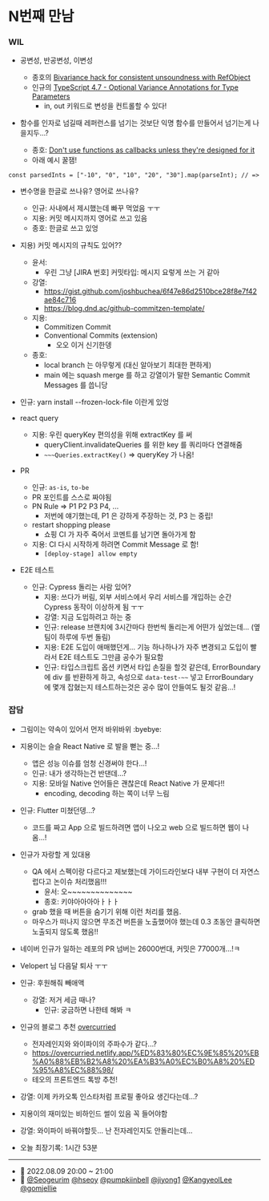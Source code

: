 # N번째 만남

### WIL

- 공변성, 반공변성, 이변성

  - 종호의 [Bivariance hack for consistent unsoundness with RefObject](https://www.pumpkiinbell.com/blog/react/ref-callback-bivariance-hack)
  - 인규의 [TypeScript 4.7 - Optional Variance Annotations for Type Parameters](https://devblogs.microsoft.com/typescript/announcing-typescript-4-7-rc/#optional-variance-annotations-for-type-parameters)
    - in, out 키워드로 변성을 컨트롤할 수 있다!

- 함수를 인자로 넘길때 레퍼런스를 넘기는 것보단 익명 함수를 만들어서 넘기는게 나을지두...?
  - 종호: [Don't use functions as callbacks unless they're designed for it](https://jakearchibald.com/2021/function-callback-risks/)
  - 아래 예시 꿀잼!

```tsx
const parsedInts = ["-10", "0", "10", "20", "30"].map(parseInt); // =>
```

- 변수명을 한글로 쓰나유? 영어로 쓰나유?

  - 인규: 사내에서 제시했는데 빠꾸 먹었음 ㅜㅜ
  - 지용: 커밋 메시지까지 영어로 쓰고 있음
  - 종호: 한글로 쓰고 있엉

- 지용) 커밋 메시지의 규칙도 있어??

  - 윤서:
    - 우린 그냥 [JIRA 번호] 커밋타입: 메시지 요렇게 쓰는 거 같아
  - 강열:
    - https://gist.github.com/joshbuchea/6f47e86d2510bce28f8e7f42ae84c716
    - https://blog.dnd.ac/github-commitzen-template/
  - 지용:
    - Commitizen Commit
    - Conventional Commits (extension)
      - 오오 이거 신기한뎅
  - 종호:
    - local branch 는 아무렇게 (대신 알아보기 최대한 편하게)
    - main 에는 squash merge 를 하고 강열이가 말한 Semantic Commit Messages 를 씁니당

- 인규: yarn install --frozen-lock-file 이란게 있엉

- react query

  - 지용: 우린 queryKey 편의성을 위해 extractKey 를 써
    - queryClient.invalidateQueries 를 위한 key 를 쿼리마다 연결해줌
    - `~~~Queries.extractKey()` => queryKey 가 나옴!

- PR

  - 인규: `as-is`, `to-be`
  - PR 포인트를 스스로 짜야됨
  - PN Rule => P1 P2 P3 P4, ...
    - 저번에 얘기했는데, P1 은 강하게 주장하는 것, P3 는 중립!
  - restart shopping please
    - 쇼핑 CI 가 자주 죽어서 코멘트를 남기면 돌아가게 함
  - 지용: CI 다시 시작하게 하려면 Commit Message 로 함!
    - `[deploy-stage] allow empty`

- E2E 테스트
  - 인규: Cypress 돌리는 사람 있어?
    - 지용: 쓰다가 버림, 외부 서비스에서 우리 서비스를 개입하는 순간 Cypress 동작이 이상하게 됨 ㅜㅜ
    - 강열: 지금 도입하려고 하는 중
    - 인규: release 브랜치에 3시간마다 한번씩 돌리는게 어떤가 싶었는데... (옆팀이 하루에 두번 돌림)
    - 지용: E2E 도입이 애매했던게... 기능 하나하나가 자주 변경되고 도입이 빨라서 E2E 테스트도 그만큼 공수가 필요함
    - 인규: 타입스크립트 옵션 키면서 타입 손질을 할것 같은데, ErrorBoundary 에 div 를 반환하게 하고, 속성으로 `data-test-~~` 넣고 ErrorBoundary 에 몇개 잡혔는지 테스트하는것은 공수 많이 안들여도 될것 같음...!

### 잡담

- 그림이는 약속이 있어서 먼저 바위바위 :byebye:

- 지용이는 슬슬 React Native 로 발을 뻗는 중...!

  - 앱은 성능 이슈를 엄청 신경써야 한다...!
  - 인규: 내가 생각하는건 반댄데...?
  - 지용: 모바일 Native 언어들은 괜찮은데 React Native 가 문제다!!
    - encoding, decoding 하는 쪽이 너무 느림

- 인규: Flutter 미쳤던뎅...?

  - 코드를 짜고 App 으로 빌드하려면 앱이 나오고 web 으로 빌드하면 웹이 나옴...!

- 인규가 자랑할 게 있대용

  - QA 에서 스펙이랑 다르다고 제보했는데 가이드라인보다 내부 구현이 더 자연스럽다고 논이슈 처리했음!!!
    - 윤서: 오~~~~~~~~~~~~~~
    - 종호: 키야아아아아ㅏㅏㅏ
  - grab 했을 때 버튼을 숨기기 위해 이런 처리를 했음.
  - 마우스가 떠나지 않으면 무조건 버튼을 노출했어야 했는데 0.3 초동안 클릭하면 노출되지 않도록 했음!!

- 네이버 인규가 일하는 레포의 PR 넘버는 26000번대, 커밋은 77000개...!ㅋ

- Velopert 님 다음달 퇴사 ㅜㅜ
- 인규: 후원해줘 빼애액

  - 강열: 저거 세금 때나?
    - 인규: 궁금하면 나한테 해봐 ㅋ

- 인규의 블로그 추천 [overcurried](https://overcurried.netlify.app/)
  - 전자레인지와 와이파이의 주파수가 같다...?
  - https://overcurried.netlify.app/%ED%83%80%EC%9E%85%20%EB%A0%88%EB%B2%A8%20%EA%B3%A0%EC%B0%A8%20%ED%95%A8%EC%88%98/
  - 테오의 프론트엔드 톡방 추천!
- 강열: 이제 카카오톡 인스타처럼 프로필 좋아요 생긴다는데...?
- 지용이의 재미있는 비하인드 썰이 있음 꼭 들어야함
- 강열: 와이파이 바꿔야할듯... 난 전자레인지도 안돌리는데...
- 오늘 최장기록: 1시간 53분



---

- 📆 2022.08.09 20:00 ~ 21:00
- 👥 [@Seogeurim](https://github.com/Seogeurim) [@hseoy](https://github.com/hseoy) [@pumpkiinbell](https://github.com/pumpkiinbell)
  [@jiyong1](https://github.com/jiyong1) [@KangyeolLee](https://github.com/KangyeolLee) [@gomjellie](https://github.com/gomjellie)

